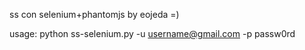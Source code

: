 ss con selenium+phantomjs by eojeda =)


usage: python ss-selenium.py -u username@gmail.com -p passw0rd 
